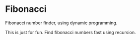 # Fibonacci
Fibonacci number finder, using dynamic programming.

This is just for fun.  Find fibonacci numbers fast using recursion.
